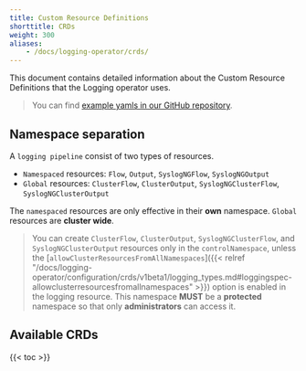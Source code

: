 ```yaml
---
title: Custom Resource Definitions
shorttitle: CRDs
weight: 300
aliases:
    - /docs/logging-operator/crds/
---
```


This document contains detailed information about the Custom Resource Definitions that the Logging operator uses.

> You can find [example yamls in our GitHub repository](https://github.com/banzaicloud/logging-operator/tree/master/config/samples).

## Namespace separation

A `logging pipeline` consist of two types of resources.

- `Namespaced` resources: `Flow`, `Output`, `SyslogNGFlow`, `SyslogNGOutput`
- `Global` resources: `ClusterFlow`, `ClusterOutput`, `SyslogNGClusterFlow`, `SyslogNGClusterOutput`

The `namespaced` resources are only effective in their **own** namespace. `Global` resources are **cluster wide**.

> You can create `ClusterFlow`, `ClusterOutput`, `SyslogNGClusterFlow`, and `SyslogNGClusterOutput` resources only in the `controlNamespace`, unless the [`allowClusterResourcesFromAllNamespaces`]({{< relref "/docs/logging-operator/configuration/crds/v1beta1/logging_types.md#loggingspec-allowclusterresourcesfromallnamespaces" >}}) option is enabled in the logging resource. This namespace **MUST** be a **protected** namespace so that only **administrators** can access it.

## Available CRDs

{{< toc >}}
